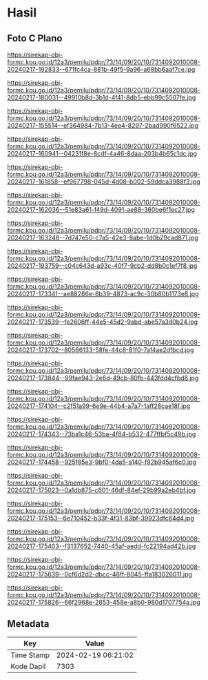 # Hasil

## Foto C Plano

https://sirekap-obj-formc.kpu.go.id/12a3/pemilu/pdpr/73/14/09/20/10/7314092010008-20240217-192833--671fc4ca-881b-49f5-9a96-a68bb6aaf7ce.jpg

https://sirekap-obj-formc.kpu.go.id/12a3/pemilu/pdpr/73/14/09/20/10/7314092010008-20240217-180031--49910b8d-3b1d-4f41-8db5-ebb99c5507fe.jpg

https://sirekap-obj-formc.kpu.go.id/12a3/pemilu/pdpr/73/14/09/20/10/7314092010008-20240217-155514--ef364984-7b13-4ee4-8297-2bad990f6522.jpg

https://sirekap-obj-formc.kpu.go.id/12a3/pemilu/pdpr/73/14/09/20/10/7314092010008-20240217-160941--04231f8e-8cdf-4a46-8daa-203b4b65c1dc.jpg

https://sirekap-obj-formc.kpu.go.id/12a3/pemilu/pdpr/73/14/09/20/10/7314092010008-20240217-161858--ef967798-045d-4d08-b002-59ddca3988f3.jpg

https://sirekap-obj-formc.kpu.go.id/12a3/pemilu/pdpr/73/14/09/20/10/7314092010008-20240217-162036--51e83a61-f49d-4091-ae88-360be6f1ec27.jpg

https://sirekap-obj-formc.kpu.go.id/12a3/pemilu/pdpr/73/14/09/20/10/7314092010008-20240217-163248--7d747e50-c7a5-42e3-8abe-1d0b29cad871.jpg

https://sirekap-obj-formc.kpu.go.id/12a3/pemilu/pdpr/73/14/09/20/10/7314092010008-20240217-193759--c04c643d-a93c-40f7-9cb2-dd8b0c1ef7f8.jpg

https://sirekap-obj-formc.kpu.go.id/12a3/pemilu/pdpr/73/14/09/20/10/7314092010008-20240217-173341--ae88286e-8b39-4873-ac9c-30b80b1173e8.jpg

https://sirekap-obj-formc.kpu.go.id/12a3/pemilu/pdpr/73/14/09/20/10/7314092010008-20240217-173539--fe2606ff-44e5-45d2-9abd-abe57a3d0b24.jpg

https://sirekap-obj-formc.kpu.go.id/12a3/pemilu/pdpr/73/14/09/20/10/7314092010008-20240217-173702--80566133-58fe-44c8-81f0-7af4ae2dfbcd.jpg

https://sirekap-obj-formc.kpu.go.id/12a3/pemilu/pdpr/73/14/09/20/10/7314092010008-20240217-173844--99fae943-2e6d-49cb-80fb-443fdd4cfbd8.jpg

https://sirekap-obj-formc.kpu.go.id/12a3/pemilu/pdpr/73/14/09/20/10/7314092010008-20240217-174104--c2f51a99-6e9e-44b4-a7a7-1aff28cae18f.jpg

https://sirekap-obj-formc.kpu.go.id/12a3/pemilu/pdpr/73/14/09/20/10/7314092010008-20240217-174343--73ba1c46-53ba-4f84-b532-477ffbf5c49b.jpg

https://sirekap-obj-formc.kpu.go.id/12a3/pemilu/pdpr/73/14/09/20/10/7314092010008-20240217-174458--925f85e3-9bf0-4da5-a140-f92b945af6c0.jpg

https://sirekap-obj-formc.kpu.go.id/12a3/pemilu/pdpr/73/14/09/20/10/7314092010008-20240217-175023--0a1db875-c601-46df-84ef-29b99a2eb4bf.jpg

https://sirekap-obj-formc.kpu.go.id/12a3/pemilu/pdpr/73/14/09/20/10/7314092010008-20240217-175153--6e710452-b33f-4f31-83bf-39923dfc64d4.jpg

https://sirekap-obj-formc.kpu.go.id/12a3/pemilu/pdpr/73/14/09/20/10/7314092010008-20240217-175403--f3137652-7440-45af-aedd-fc22194ad42b.jpg

https://sirekap-obj-formc.kpu.go.id/12a3/pemilu/pdpr/73/14/09/20/10/7314092010008-20240217-175639--0cf6d2d2-dbcc-46ff-8045-ffa183026011.jpg

https://sirekap-obj-formc.kpu.go.id/12a3/pemilu/pdpr/73/14/09/20/10/7314092010008-20240217-175826--66f2968e-2853-458e-a8b0-980d1707754a.jpg


## Metadata

| Key        | Value               |
| ---------- | ------------------- |
| Time Stamp | 2024-02-19 06:21:02 |
| Kode Dapil | 7303                |



